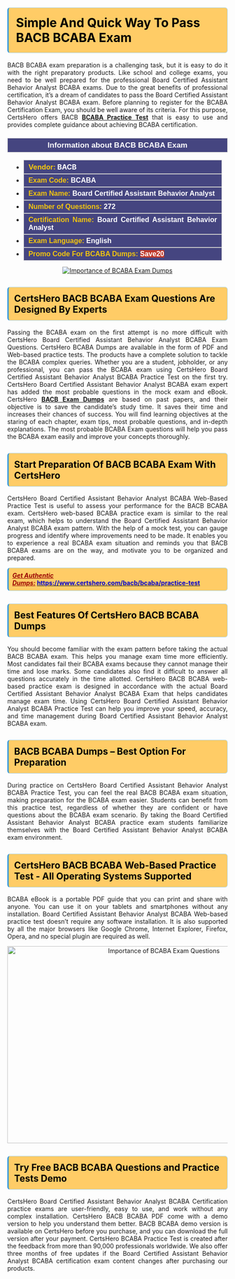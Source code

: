 <h1><strong><span style="display:block; color:#000000; background:#ffcc66; border: 0.5px solid #AED6F1 ; border-left: 3px solid #3498DB; padding: .6em; border-radius: 6px;">Simple And Quick Way To Pass BACB BCABA Exam</span></strong></h1>

<p style="text-align: justify;">BACB BCABA exam preparation is a challenging task, but it is easy to do it with the right preparatory products. Like school and college exams, you need to be well prepared for the professional Board Certified Assistant Behavior Analyst BCABA exams. Due to the great benefits of professional certification, it’s a dream of candidates to pass the Board Certified Assistant Behavior Analyst BCABA exam. Before planning to register for the BCABA Certification Exam, you should be well aware of its criteria. For this purpose, CertsHero offers BACB <a href="https://www.certshero.com/bacb/bcaba"><strong>BCABA Practice Test</strong></a> that is easy to use and provides complete guidance about achieving BCABA certification.</p>

<h3 style="background: #454580; border: 1px solid rgb(204, 204, 204); padding: 5px 10px; text-align: center;"><span style="color:#ffffff;"><span style="font-size:11pt"><span style="line-height:normal"><span style="font-family:Calibri,sans-serif"><b><span style="font-size:13.0pt"><span cambria="">Information about BACB BCABA Exam</span></span></b></span></span></span></span></h3>

<ul>
	<li style="margin:0cm 10pt">
	<div style="background:#454580; border: 1px solid rgb(204, 204, 204); padding: 5px 10px; text-align: justify;"><span style="font-size:11pt"><span style="line-height:normal"><span style="tab-stops:list 36.0pt"><span style="font-fam ily:Calibri,sans-serif"><b><span style="font-size:12.0pt"><span new="" roman="" style="font-family:" times=""><span style="color:#f1c40f;">Vendor:</span> <span style="color:#ffffff;">BACB</span></span></span></b></span></span></span></span></div>
	</li>
	<li style="margin:0cm 10pt">
	<div style="background: #454580; border: 1px solid rgb(204, 204, 204); padding: 5px 10px; text-align: justify;"><span style="font-size:11pt"><span style="line-height:normal"><span style="tab-stops:list 36.0pt"><span style="font-family:Calibri,sans-serif"><b><span style="font-size:12.0pt"><span new="" roman="" style="font-family:" times=""><span style="color:#f1c40f;">Exam Code:</span> <span style="color:#ffffff;">BCABA</span></span></span></b></span></span></span></span></div>
	</li>
	<li style="margin:0cm 10pt">
	<div style="background: #454580; border: 1px solid rgb(204, 204, 204); padding: 5px 10px; text-align: justify;"><span style="font-size:11pt"><span style="line-height:normal"><span style="tab-stops:list 36.0pt"><span style="font-family:Calibri,sans-serif"><b><span style="font-size:12.0pt"><span new="" roman="" style="font-family:" times=""><span style="color:#f1c40f;">Exam Name:</span> <span style="color:#ffffff;">Board Certified Assistant Behavior Analyst</span></span></span></b></span></span></span></span></div>
	</li>
	<li style="margin:0cm 10pt">
	<div style="background: #454580; border: 1px solid rgb(204, 204, 204); padding: 5px 10px;"><span style="font-size:11pt"><span style="line-height:normal"><span style="tab-stops:list 36.0pt"><span style="font-family:Calibri,sans-serif"><b><span style="font-size:12.0pt"><span new="" roman="" style="font-family:" times=""><span style="color:#f1c40f;">Number of Questions: </span><span style="color:#ffffff;">272</span></span></span></b></span></span></span></span></div>
	</li>
	<li style="margin:0cm 10pt">
	<div style="background: #454580; border: 1px solid rgb(204, 204, 204); padding: 5px 10px; text-align: justify;"><span style="font-size:11pt"><span style="line-height:normal"><span style="tab-stops:list 36.0pt"><span style="font-family:Calibri,sans-serif"><b><span style="font-size:12.0pt"><span new="" roman="" style="font-family:" times=""><span style="color:#f1c40f;">Certification Name:</span> <span style="color:#ffffff;">Board Certified Assistant Behavior Analyst</span></span></span></b></span></span></span></span></div>
	</li>
	<li style="margin:0cm 10pt">
	<div style="background: #454580; border: 1px solid rgb(204, 204, 204); padding: 5px 10px; text-align: justify;"><span style="font-size:11pt"><span style="line-height:normal"><span style="tab-stops:list 36.0pt"><span style="font-family:Calibri,sans-serif"><b><span style="font-size:12.0pt"><span new="" roman="" style="font-family:" times=""><span style="color:#f1c40f;">Exam Language:</span> <span style="color:#ffffff;">English</span></span></span></b></span></span></span></span></div>
	</li>
	<li style="margin:0cm 10pt">
	<div style="background: #454580; border: 1px solid rgb(204, 204, 204); padding: 5px 10px;"><span style="font-size:11pt"><span style="line-height:normal"><span style="tab-stops:list 36.0pt"><span style="font-family:Calibri,sans-serif"><b><span style="font-size:12.0pt"><span new="" roman="" style="font-family:" times=""><span style="color:#f1c40f;">Promo Code For BCABA Dumps: </span><span style="color:#ffffff;"><span style="background-color:#c0392b;">Save20</span></span></span></span></b></span></span></span></span></div>
	</li>
</ul>

<p style="text-align: center;"><a href="https://www.certshero.com/bacb/bcaba" rel="NOFOLLOW"><img alt="Importance of BCABA Exam Dumps" src="https://i.imgur.com/UZuq4Dk.jpeg" /></a></p>

<h2><strong><span style="display:block; color:#000000; background:#ffcc66; border: 0.5px solid #AED6F1 ; border-left: 3px solid #3498DB; padding: .6em; border-radius: 6px;">CertsHero BACB BCABA Exam Questions Are Designed By Experts</span></strong></h2>

<p style="text-align: justify;">Passing the BCABA exam on the first attempt is no more difficult with CertsHero Board Certified Assistant Behavior Analyst BCABA Exam Questions. CertsHero BCABA Dumps are available in the form of PDF and Web-based practice tests. The products have a complete solution to tackle the BCABA complex queries. Whether you are a student, jobholder, or any professional, you can pass the BCABA exam using CertsHero Board Certified Assistant Behavior Analyst BCABA Practice Test on the first try. CertsHero Board Certified Assistant Behavior Analyst BCABA exam expert has added the most probable questions in the mock exam and eBook. CertsHero <a href="https://www.certshero.com/bacb"><strong>BACB Exam Dumps</strong></a> are based on past papers, and their objective is to save the candidate’s study time. It saves their time and increases their chances of success. You will find learning objectives at the staring of each chapter, exam tips, most probable questions, and in-depth explanations. The most probable BCABA Exam questions will help you pass the BCABA exam easily and improve your concepts thoroughly.</p>

<h2><strong><span style="display:block; color:#000000; background:#ffcc66; border: 0.5px solid #AED6F1 ; border-left: 3px solid #3498DB; padding: .6em; border-radius: 6px;">Start Preparation Of BACB BCABA Exam With CertsHero</span></strong></h2>

<p style="text-align: justify;">CertsHero Board Certified Assistant Behavior Analyst BCABA Web-Based Practice Test is useful to assess your performance for the BACB BCABA exam. CertsHero web-based BCABA practice exam is similar to the real exam, which helps to understand the Board Certified Assistant Behavior Analyst BCABA exam pattern. With the help of a mock test, you can gauge progress and identify where improvements need to be made. It enables you to experience a real BCABA exam situation and reminds you that BACB BCABA exams are on the way, and motivate you to be organized and prepared.</p>

<p><strong><span style="display:block; color:#990000; background:#ffcc66; border: 0.5px solid #AED6F1 ; border-left: 3px solid #3498DB; padding: .6em; border-radius: 6px;"><span style="font-size:14px;"><u><i>Get Authentic Dumps:</i></u></span> <a href="https://www.certshero.com/bacb/bcaba/practice-test"><span style="color:#0000cc;">https://www.certshero.com/bacb/bcaba/practice-test</span></a></span></strong></p>

<h2><strong><span style="display:block; color:#000000; background:#ffcc66; border: 0.5px solid #AED6F1 ; border-left: 3px solid #3498DB; padding: .6em; border-radius: 6px;">Best Features Of CertsHero BACB BCABA Dumps</span></strong></h2>

<p style="text-align: justify;">You should become familiar with the exam pattern before taking the actual BACB BCABA exam. This helps you manage exam time more efficiently. Most candidates fail their BCABA exams because they cannot manage their time and lose marks. Some candidates also find it difficult to answer all questions accurately in the time allotted. CertsHero BACB BCABA web-based practice exam is designed in accordance with the actual Board Certified Assistant Behavior Analyst BCABA Exam that helps candidates manage exam time. Using CertsHero Board Certified Assistant Behavior Analyst BCABA Practice Test can help you improve your speed, accuracy, and time management during Board Certified Assistant Behavior Analyst BCABA exam.</p>

<h2><strong><span style="display:block; color:#000000; background:#ffcc66; border: 0.5px solid #AED6F1 ; border-left: 3px solid #3498DB; padding: .6em; border-radius: 6px;">BACB BCABA Dumps – Best Option For Preparation</span></strong></h2>

<p style="text-align: justify;">During practice on CertsHero Board Certified Assistant Behavior Analyst BCABA Practice Test, you can feel the real BACB BCABA exam situation, making preparation for the BCABA exam easier. Students can benefit from this practice test, regardless of whether they are confident or have questions about the BCABA exam scenario. By taking the Board Certified Assistant Behavior Analyst BCABA practice exam students familiarize themselves with the Board Certified Assistant Behavior Analyst BCABA exam environment.</p>

<h2><strong><span style="display:block; color:#000000; background:#ffcc66; border: 0.5px solid #AED6F1 ; border-left: 3px solid #3498DB; padding: .6em; border-radius: 6px;">CertsHero BACB BCABA Web-Based Practice Test - All Operating Systems Supported</span></strong></h2>

<p style="text-align: justify;">BCABA eBook is a portable PDF guide that you can print and share with anyone. You can use it on your tablets and smartphones without any installation. Board Certified Assistant Behavior Analyst BCABA Web-based practice test doesn’t require any software installation. It is also supported by all the major browsers like Google Chrome, Internet Explorer, Firefox, Opera, and no special plugin are required as well.</p>

<p style="text-align: center;"><a href="https://www.certshero.com/product-detail/bcaba" rel="NOFOLLOW"><img alt="Importance of BCABA Exam Questions" height="450" src="https://i.redd.it/vixpkfso1g981.jpg" width="700" /></a></p>

<h2><strong><span style="display:block; color:#000000; background:#ffcc66; border: 0.5px solid #AED6F1 ; border-left: 3px solid #3498DB; padding: .6em; border-radius: 6px;">Try Free BACB BCABA Questions and Practice Tests Demo</span></strong></h2>

<p style="text-align: justify;">CertsHero Board Certified Assistant Behavior Analyst BCABA Certification practice exams are user-friendly, easy to use, and work without any complex installation. CertsHero BACB BCABA PDF come with a demo version to help you understand them better. BACB BCABA demo version is available on CertsHero before you purchase, and you can download the full version after your payment. CertsHero BCABA Practice Test is created after the feedback from more than 90,000 professionals worldwide. We also offer three months of free updates if the Board Certified Assistant Behavior Analyst BCABA certification exam content changes after purchasing our products.</p>
